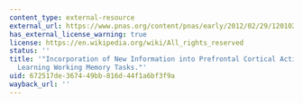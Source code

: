 ```yaml
---
content_type: external-resource
external_url: https://www.pnas.org/content/pnas/early/2012/02/29/1201022109.full.pdf
has_external_license_warning: true
license: https://en.wikipedia.org/wiki/All_rights_reserved
status: ''
title: '"Incorporation of New Information into Prefrontal Cortical Activity after
  Learning Working Memory Tasks."'
uid: 672517de-3674-49bb-816d-44f1a6bf3f9a
wayback_url: ''
---
```

